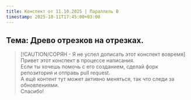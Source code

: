 ```yaml
---
title: Конспект от 11.10.2025 | Параллель B
timestamp: 2025-10-11T17:45:00+03:00
---
```


<h2>Тема: Древо отрезков на отрезках.</h2>

> [!CAUTION/СОРЯН - Я не успел дописать этот конспект вовремя]
> Привет этот конспект в процессе написания.  
> Если ты хочешь помочь с его созданием, сделай форк репозитория и отправь pull request.  
> А ещё контент тут может активно меняться, так что следи за обновлениями.  
> Спасибо!